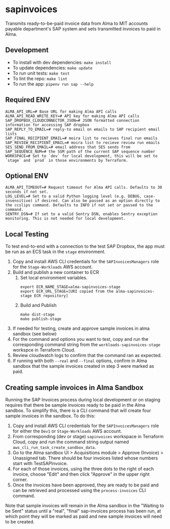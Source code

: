 # sapinvoices

Transmits ready-to-be-paid invoice data from Alma to MIT accounts payable department's SAP 
system and sets transmitted invoices to paid in Alma.

## Development

- To install with dev dependencies: `make install`
- To update dependencies: `make update`
- To run unit tests: `make test`
- To lint the repo: `make lint`
- To run the app: `pipenv run sap --help`

## Required ENV
```shell
ALMA_API_URL=# Base URL for making Alma API calls
ALMA_API_READ_WRITE_KEY=# API key for making Alma API calls
SAP_DROPBOX_CLOUDCONNECTOR_JSON=# JSON formatted connection information for accessing SAP dropbox
SAP_REPLY_TO_EMAIL=# reply-to email on emails to SAP recipient email lists
SAP_FINAL_RECIPIENT_EMAIL=# moira list to recieves final run emails
SAP_REVIEW_RECIPIENT_EMAIL=# moira list to recieve review run emails
SES_SEND_FROM_EMAIL=# email address that SES sends from
SAP_SEQUENCE_NUM=# the SSM path of the current SAP sequence number 
WORKSPACE=# Set to `dev` for local development, this will be set to `stage` and `prod` in those environments by Terraform.
```

## Optional ENV
```shell
ALMA_API_TIMEOUT=# Request timeout for Alma API calls. Defaults to 30 seconds if not set. 
LOG_LEVEL=# Set to a valid Python logging level (e.g. DEBUG, case-insensitive) if desired. Can also be passed as an option directly to the ccslips command. Defaults to INFO if not set or passed to the command.
SENTRY_DSN=# If set to a valid Sentry DSN, enables Sentry exception monitoring. This is not needed for local development.
```

## Local Testing
To test end-to-end with a connection to the test SAP Dropbox, the app must be run as an ECS task in the `stage` environment. 
1. Copy and install AWS CLI credentials for the `SAPInvoicesManagers` role for the `Stage-Workloads` AWS account.
2. Build and publish a new container to ECR
   1. Set local environment variables.
      ```
      export ECR_NAME_STAGE=alma-sapinvoices-stage
      export ECR_URL_STAGE=[URI copied from the alma-sapinvoices-stage ECR repository]
       ```
   2. Build and Publish
       ```
       make dist-stage
       make publish-stage
       ```
3. If needed for testing, create and approve sample invoices in alma sandbox (see below)
4. For the command and options you want to test, copy and run the corresponding command string from the `workloads-sapinvoices-stage` workspce in Terraform Cloud. 
5. Review cloudwatch logs to confirm that the command ran as expected.
6. If running with both `--real` and `--final` options, confirm in Alma sandbox that the sample invoices created in step 3 were marked as paid.

## Creating sample invoices in Alma Sandbox
Running the SAP Invoices process during local development or on staging requires that
there be sample invoices ready to be paid in the Alma sandbox. To simplify this, there
is a CLI command that will create four sample invoices in the sandbox. To do this:
  1. Copy and install AWS CLI credentials for the `SAPInvoicesManagers` role for either the `Dev1` or `Stage-Workloads` AWS account. 
  2. From corresponding (dev or stage) `sapinvoices` workspace in Terraform Cloud, copy and run the command string output named `aws_cli_run_task_create_sandbox_data`.
  3. Go to the Alma sandbox UI > Acquisitions module > Approve (Invoice) > Unassigned
     tab. There should be four invoices listed whose numbers start with TestSAPInvoice.
  4. For each of those invoices, using the three dots to the right of each invoice, choose "Edit"
     and then click "Approve" in the upper right corner.
  5. Once the invoices have been approved, they are ready to be paid and can be
     retrieved and processed using the `process-invoices` CLI command.

Note that sample invoices will remain in the Alma sandbox in the "Waiting to be Sent"
status until a "real", "final" sap-invoices process has been run, at which point they
will be marked as paid and new sample invoices will need to be created.